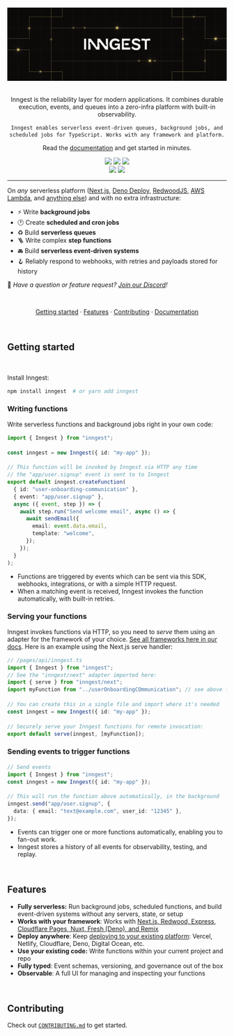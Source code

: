 <div align="center">
  <br/>
    <a href="https://www.inngest.com"><img src="https://github.com/inngest/.github/raw/main/profile/github-readme-banner-2025-06-20.png"/></a>
  <br/>
  <br/>
  <p>
    Inngest is the reliability layer for modern applications. It combines durable execution, events, and queues into a zero-infra platform with built-in observability.

    Inngest enables serverless event-driven queues, background jobs, and scheduled jobs for TypeScript. Works with any framework and platform.

  </p>
  Read the <a href="https://www.inngest.com/docs?ref=github-inngest-js-readme">documentation</a> and get started in minutes.
  <br/>
  <p>

<a href="http://www.typescriptlang.org/"><img src="https://img.shields.io/badge/TS-%3E%3D4.7-blue" /></a>
<a href="https://www.npmjs.com/package/inngest"><img src="https://img.shields.io/npm/v/inngest" /></a>
<a href="https://jsr.io/@inngest/sdk"><img src="https://jsr.io/badges/@inngest/sdk" /></a>
<br/>
<a href="https://www.inngest.com/discord"><img src="https://img.shields.io/discord/842170679536517141?label=discord" /></a>
<a href="https://twitter.com/inngest"><img src="https://img.shields.io/twitter/follow/inngest?style=social" /></a>

  </p>
</div>

<hr />

On _any_ serverless platform ([Next.js](https://www.inngest.com/docs/sdk/serve#framework-next-js), [Deno Deploy](https://www.inngest.com/docs/sdk/serve#framework-fresh-deno), [RedwoodJS](https://www.inngest.com/docs/sdk/serve#framework-redwood), [AWS Lambda](https://www.inngest.com/docs/sdk/serve#framework-aws-lambda), and [anything else](https://www.inngest.com/docs/sdk/serve#custom-frameworks)) and with no extra infrastructure:

- ⚡ Write <b>background jobs</b>
- 🕐 Create <b>scheduled and cron jobs</b>
- ♻️ Build <b>serverless queues</b>
- 🪜 Write complex <b>step functions</b>
- 🚘 Build <b>serverless event-driven systems</b>
- 🪝 Reliably respond to webhooks, with retries and payloads stored for history

👋 _Have a question or feature request? [Join our Discord](https://www.inngest.com/discord)!_

<br />

<p align="center">
<a href="#getting-started">Getting started</a> ·
<a href="#features">Features</a> ·
<a href="#contributing">Contributing</a> ·
<a href="https://www.inngest.com/docs?ref=github-inngest-js-readme">Documentation</a>
</p>

<br />

## Getting started

<br />

Install Inngest:

```bash
npm install inngest  # or yarn add inngest
```

### Writing functions

Write serverless functions and background jobs right in your own code:

```ts
import { Inngest } from "inngest";

const inngest = new Inngest({ id: "my-app" });

// This function will be invoked by Inngest via HTTP any time
// the "app/user.signup" event is sent to to Inngest
export default inngest.createFunction(
  { id: "user-onboarding-communication" },
  { event: "app/user.signup" },
  async ({ event, step }) => {
    await step.run("Send welcome email", async () => {
      await sendEmail({
        email: event.data.email,
        template: "welcome",
      });
    });
  }
);
```

- Functions are triggered by events which can be sent via this SDK, webhooks, integrations, or with a simple HTTP request.
- When a matching event is received, Inngest invokes the function automatically, with built-in retries.

### Serving your functions

Inngest invokes functions via HTTP, so you need to _serve_ them using an adapter for the framework of your choice. [See all frameworks here in our docs](https://www.inngest.com/docs/sdk/serve?ref=github-inngest-js-readme). Here is an example using the Next.js serve handler:

```ts
// /pages/api/inngest.ts
import { Inngest } from "inngest";
// See the "inngest/next" adapter imported here:
import { serve } from "inngest/next";
import myFunction from "../userOnboardingCOmmunication"; // see above function

// You can create this in a single file and import where it's needed
const inngest = new Inngest({ id: "my-app" });

// Securely serve your Inngest functions for remote invocation:
export default serve(inngest, [myFunction]);
```

### Sending events to trigger functions

```ts
// Send events
import { Inngest } from "inngest";
const inngest = new Inngest({ id: "my-app" });

// This will run the function above automatically, in the background
inngest.send("app/user.signup", {
  data: { email: "text@example.com", user_id: "12345" },
});
```

- Events can trigger one or more functions automatically, enabling you to fan-out work.
- Inngest stores a history of all events for observability, testing, and replay.

<br />

## Features

- **Fully serverless:** Run background jobs, scheduled functions, and build event-driven systems without any servers, state, or setup
- **Works with your framework**: Works with [Next.js, Redwood, Express, Cloudflare Pages, Nuxt, Fresh (Deno), and Remix](https://www.inngest.com/docs/sdk/serve?ref=github-inngest-js-readme)
- **Deploy anywhere**: Keep [deploying to your existing platform](https://www.inngest.com/docs/deploy?ref=github-inngest-js-readme): Vercel, Netlify, Cloudflare, Deno, Digital Ocean, etc.
- **Use your existing code:** Write functions within your current project and repo
- **Fully typed**: Event schemas, versioning, and governance out of the box
- **Observable**: A full UI for managing and inspecting your functions

<br />

## Contributing

Check out [`CONTRIBUTING.md`](CONTRIBUTING.md) to get started.
